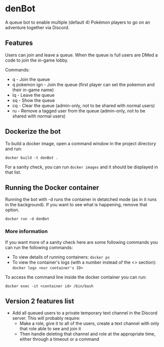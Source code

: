 # denBot

A queue bot to enable multiple (default 4) Pokémon players to go on an adventure together via Discord.

## Features

Users can join and leave a queue. When the queue is full users are DMed a code to join the in-game lobby.

Commands:

* q   - Join the queue
* q pokemon ign   - Join the queue (first player can set the pokemon and their in-game name)
* lq  - Leave the queue
* sq  - Show the queue
* cq  - Clear the queue (admin-only, not to be shared with normal users)
* ru  - Remove a tagged user from the queue (admin-only, not to be shared with normal users)

## Dockerize the bot

To build a docker image, open a command window in the project directory and run:

`docker build -t denBot .`

For a sanity check, you can run `docker images` and it should be displayed in that list.

## Running the Docker container

Running the bot with -d runs the container in detatched mode (as in it runs in the background). If you want to see what is happening, remove that option.

`docker run -d denBot`

### More information

If you want more of a sanity check here are some following commands you can run the following commands:

* To view details of running containers: `docker ps`
* To view the container's logs (with a number instead of the <> section): `docker logs <our container's ID>`

To access the command line inside the docker container you can run:

`docker exec -it <container id> /bin/bash`

## Version 2 features list

* Add all queued users to a private temporary text channel in the Discord server. This will probably require:
  * Make a role, give it to all of the users, create a text channel with only that role able to see and join it
  * Then handle deleting that channel and role at the appropriate time, either through a timeout or a command
